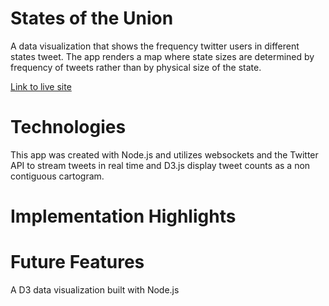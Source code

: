 # States of the Union
A data visualization that shows the frequency twitter users in different states tweet. The app renders a map where state sizes are determined by frequency of tweets rather than by physical size of the state.

[Link to live site](https://twitter-states.herokuapp.com/)

# Technologies
This app was created with Node.js and utilizes websockets and the Twitter API to stream tweets in real time and D3.js display tweet counts as a non contiguous cartogram.



# Implementation Highlights

# Future Features


A D3 data visualization built with Node.js
